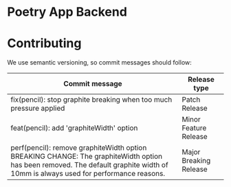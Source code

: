 # Poetry App Backend

# Contributing

We use semantic versioning, so commit messages should follow:


| Commit message | Release type |
| -------------- | ------------ |
| fix(pencil): stop graphite breaking when too much pressure applied | Patch Release |
| feat(pencil): add 'graphiteWidth' option | Minor Feature Release |
| perf(pencil): remove graphiteWidth option BREAKING CHANGE: The graphiteWidth option has been removed. The default graphite width of 10mm is always used for performance reasons. | Major Breaking Release |

